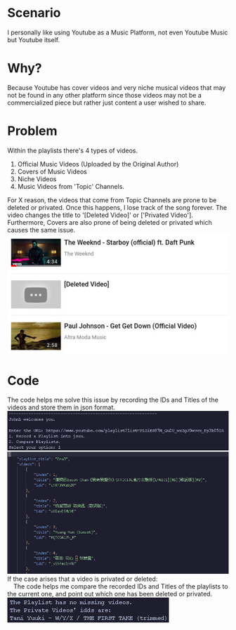 # Scenario
I personally like using Youtube as a Music Platform, not even Youtube Music but Youtube itself. <br>
# Why?
Because Youtube has cover videos and very niche musical videos that may not be found in any other platform since those videos may not be a commercialized piece but rather just content
a user wished to share.

# Problem
Within the playlists there's 4 types of videos.
1. Official Music Videos (Uploaded by the Original Author)
2. Covers of Music Videos
3. Niche Videos
4. Music Videos from 'Topic' Channels.

For X reason, the videos that come from Topic Channels are prone to be deleted or privated. Once this happens, I lose track of the song forever. The video changes the title to '[Deleted Video]' or ['Privated Video'].<br>
Furthermore, Covers are also prone of being deleted or privated which causes the same issue.<br>
![alt text](deleted_video_example.jpg "Deleted Videos")

# Code
The code helps me solve this issue by recording the IDs and Titles of the videos and store them in json format.<br>
![alt text](record_playlist_example.png "recorded code")<br>
![alt text](recorded_json_example.png "json obj")<br>
If the case arises that a video is privated or deleted:<br>
&emsp;The code helps me compare the recorded IDs and Titles of the playlists to the current one, and point out which one has been deleted or privated.
![alt text](found_video.png "found match")<br>
